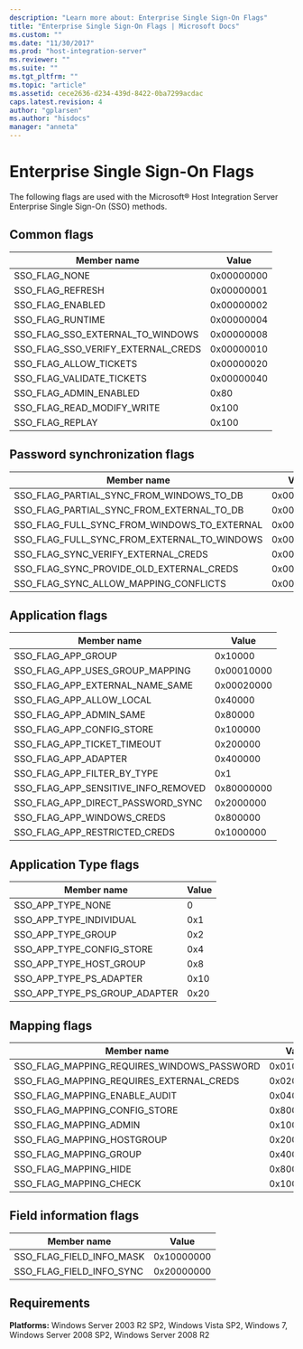 ```yaml
---
description: "Learn more about: Enterprise Single Sign-On Flags"
title: "Enterprise Single Sign-On Flags | Microsoft Docs"
ms.custom: ""
ms.date: "11/30/2017"
ms.prod: "host-integration-server"
ms.reviewer: ""
ms.suite: ""
ms.tgt_pltfrm: ""
ms.topic: "article"
ms.assetid: cece2636-d234-439d-8422-0ba7299acdac
caps.latest.revision: 4
author: "gplarsen"
ms.author: "hisdocs"
manager: "anneta"
---
```

# Enterprise Single Sign-On Flags
The following flags are used with the Microsoft® Host Integration Server Enterprise Single Sign-On (SSO) methods.  
  
## Common flags  
  
|Member name|Value|  
|-----------------|-----------|  
|SSO_FLAG_NONE|0x00000000|  
|SSO_FLAG_REFRESH|0x00000001|  
|SSO_FLAG_ENABLED|0x00000002|  
|SSO_FLAG_RUNTIME|0x00000004|  
|SSO_FLAG_SSO_EXTERNAL_TO_WINDOWS|0x00000008|  
|SSO_FLAG_SSO_VERIFY_EXTERNAL_CREDS|0x00000010|  
|SSO_FLAG_ALLOW_TICKETS|0x00000020|  
|SSO_FLAG_VALIDATE_TICKETS|0x00000040|  
|SSO_FLAG_ADMIN_ENABLED|0x80|  
|SSO_FLAG_READ_MODIFY_WRITE|0x100|  
|SSO_FLAG_REPLAY|0x100|  
  
## Password synchronization flags  
  
|Member name|Value|  
|-----------------|-----------|  
|SSO_FLAG_PARTIAL_SYNC_FROM_WINDOWS_TO_DB|0x00000100|  
|SSO_FLAG_PARTIAL_SYNC_FROM_EXTERNAL_TO_DB|0x00000200|  
|SSO_FLAG_FULL_SYNC_FROM_WINDOWS_TO_EXTERNAL|0x00000400|  
|SSO_FLAG_FULL_SYNC_FROM_EXTERNAL_TO_WINDOWS|0x00000800|  
|SSO_FLAG_SYNC_VERIFY_EXTERNAL_CREDS|0x00001000|  
|SSO_FLAG_SYNC_PROVIDE_OLD_EXTERNAL_CREDS|0x00002000|  
|SSO_FLAG_SYNC_ALLOW_MAPPING_CONFLICTS|0x00004000|  
  
## Application flags  
  
|Member name|Value|  
|-----------------|-----------|  
|SSO_FLAG_APP_GROUP|0x10000|  
|SSO_FLAG_APP_USES_GROUP_MAPPING|0x00010000|  
|SSO_FLAG_APP_EXTERNAL_NAME_SAME|0x00020000|  
|SSO_FLAG_APP_ALLOW_LOCAL|0x40000|  
|SSO_FLAG_APP_ADMIN_SAME|0x80000|  
|SSO_FLAG_APP_CONFIG_STORE|0x100000|  
|SSO_FLAG_APP_TICKET_TIMEOUT|0x200000|  
|SSO_FLAG_APP_ADAPTER|0x400000|  
|SSO_FLAG_APP_FILTER_BY_TYPE|0x1|  
|SSO_FLAG_APP_SENSITIVE_INFO_REMOVED|0x80000000|  
|SSO_FLAG_APP_DIRECT_PASSWORD_SYNC|0x2000000|  
|SSO_FLAG_APP_WINDOWS_CREDS|0x800000|  
|SSO_FLAG_APP_RESTRICTED_CREDS|0x1000000|  
  
## Application Type flags  
  
|Member name|Value|  
|-----------------|-----------|  
|SSO_APP_TYPE_NONE|0|  
|SSO_APP_TYPE_INDIVIDUAL|0x1|  
|SSO_APP_TYPE_GROUP|0x2|  
|SSO_APP_TYPE_CONFIG_STORE|0x4|  
|SSO_APP_TYPE_HOST_GROUP|0x8|  
|SSO_APP_TYPE_PS_ADAPTER|0x10|  
|SSO_APP_TYPE_PS_GROUP_ADAPTER|0x20|  
  
## Mapping flags  
  
|Member name|Value|  
|-----------------|-----------|  
|SSO_FLAG_MAPPING_REQUIRES_WINDOWS_PASSWORD|0x01000000|  
|SSO_FLAG_MAPPING_REQUIRES_EXTERNAL_CREDS|0x02000000|  
|SSO_FLAG_MAPPING_ENABLE_AUDIT|0x04000000|  
|SSO_FLAG_MAPPING_CONFIG_STORE|0x8000000|  
|SSO_FLAG_MAPPING_ADMIN|0x10000000|  
|SSO_FLAG_MAPPING_HOSTGROUP|0x20000000|  
|SSO_FLAG_MAPPING_GROUP|0x40000000|  
|SSO_FLAG_MAPPING_HIDE|0x80000000|  
|SSO_FLAG_MAPPING_CHECK|0x100000|  
  
## Field information flags  
  
|Member name|Value|  
|-----------------|-----------|  
|SSO_FLAG_FIELD_INFO_MASK|0x10000000|  
|SSO_FLAG_FIELD_INFO_SYNC|0x20000000|  
  
## Requirements  
 **Platforms:** Windows Server 2003 R2 SP2, Windows Vista SP2, Windows 7, Windows Server 2008 SP2, Windows Server 2008 R2
